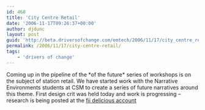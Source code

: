 ```yaml
---
id: 468
title: 'City Centre Retail'
date: '2006-11-17T09:26:37+00:00'
author: djdunc
layout: post
guid: 'http://beta.driversofchange.com/emtech/2006/11/17/city_centre_retail/'
permalink: /2006/11/17/city-centre-retail/
tags:
    - 'drivers of change'
---
```


Coming up in the pipeline of the \*of the future\* series of workshops is on the subject of station retail. We have started work with the Narrative Environments students at CSM to create a series of future narratives around this theme. First design crit was held today and work is progressing – research is being posted at the [fii delicious account](http://del.icio.us/fii_research/)